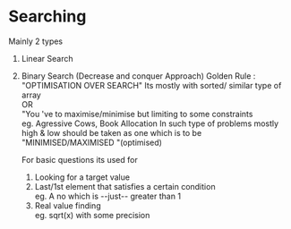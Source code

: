 # Searching

   Mainly 2 types
1. Linear Search

2. Binary Search  (Decrease and conquer Approach)
   Golden Rule : "OPTIMISATION OVER SEARCH"
   Its mostly with sorted/ similar type of array </br>
                OR    </br>
   "You 've to maximise/minimise but limiting to some constraints </br>
   eg. Agressive Cows, Book Allocation
        In such type of problems mostly high & low should be taken as one which is to be
        "MINIMISED/MAXIMISED "(optimised)

   For basic questions its used for
   1. Looking for a target value
   2. Last/1st element that satisfies a certain condition </br>
      eg. A no which is --just-- greater than 1
   3. Real value finding </br>
      eg. sqrt(x) with some precision

